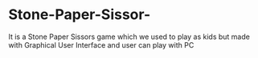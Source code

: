 # Stone-Paper-Sissor-
It is a Stone Paper Sissors game which we used to play as kids but made with Graphical User Interface and user can play with PC 
